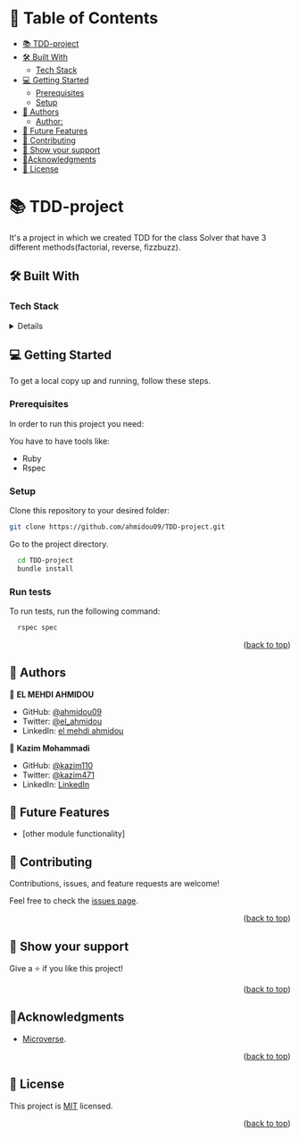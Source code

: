 <!-- TABLE OF CONTENTS -->

# 📗 Table of Contents

- [📚 TDD-project](#-TDD-project-)
- [🛠 Built With ](#-built-with-)
  - [Tech Stack ](#tech-stack-)
- [💻 Getting Started ](#-getting-started-)
  - [Prerequisites](#prerequisites)
  - [Setup](#setup)
- [👥 Authors ](#-authors-)
  - [Author:](#author)
- [🔭 Future Features](#future-features)
- [🤝 Contributing ](#-contributing-)
- [👋 Show your support ](#-show-your-support-)
- [🔭Acknowledgments ](#acknowledgments-)
- [📝 License ](#-license-)

<!-- PROJECT DESCRIPTION -->

# 📚 TDD-project<a name="about-project"></a>

It's a project in which we created TDD for the class Solver that have 3 different methods(factorial, reverse, fizzbuzz).

## 🛠 Built With <a name="built-with"></a>

### Tech Stack <a name="tech-stack"></a>

<details>
- Ruby
- Rspec
</details>

<!-- GETTING STARTED -->

## 💻 Getting Started <a name="getting-started"></a>

To get a local copy up and running, follow these steps.

### Prerequisites

In order to run this project you need:

You have to have tools like:

- Ruby
- Rspec

### Setup

Clone this repository to your desired folder:

```sh
git clone https://github.com/ahmidou09/TDD-project.git
```

Go to the project directory.

```bash
  cd TDD-project
  bundle install
```

### Run tests

To run tests, run the following command:

```sh
  rspec spec
```

<p align="right">(<a href="#readme-top">back to top</a>)</p>

<!-- AUTHORS -->

## 👥 Authors <a name="authors"></a>

👤 **EL MEHDI AHMIDOU**

- GitHub: [@ahmidou09](https://github.com/ahmidou09)
- Twitter: [@el_ahmidou](https://twitter.com/el_ahmidou)
- LinkedIn: [el mehdi ahmidou](https://www.linkedin.com/in/el-mehdi-ahmidou-312590125/)

👤 **Kazim Mohammadi**

- GitHub: [@kazim110](https://github.com/kazim110)
- Twitter: [@kazim471](https://twitter.com/kazim471)
- LinkedIn: [LinkedIn](https://www.linkedin.com/in/kazim-mohammadi/)

<!-- FUTURE FEATURES -->

## 🔭 Future Features <a name="future-features"></a>

- [other module functionality]

<!-- CONTRIBUTING -->

## 🤝 Contributing <a name="contributing"></a>

Contributions, issues, and feature requests are welcome!

Feel free to check the [issues page](https://github.com/ahmidou09/TDD-project/issues).

<p align="right">(<a href="#readme-top">back to top</a>)</p>

<!-- SUPPORT -->

## 👋 Show your support <a name="support"></a>

Give a ⭐️ if you like this project!

<p align="right">(<a href="#readme-top">back to top</a>)</p>

<!-- ACKNOWLEDGEMENTS -->

## 🔭Acknowledgments <a name="acknowledgements"></a>

- [Microverse](https://www.microverse.org/).
<p align="right">(<a href="#readme-top">back to top</a>)</p>

## 📝 License <a name="license"></a>

This project is [MIT](./LICENSE) licensed.

<p align="right">(<a href="#readme-top">back to top</a>)</p>
